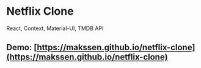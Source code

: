 # Netflix Clone
React, Context, Material-UI, TMDB API

## Demo: [https://makssen.github.io/netflix-clone](https://makssen.github.io/netflix-clone)

